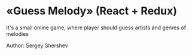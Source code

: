 # «Guess Melody» (React + Redux)

It's a small online game, where player should guess artists and genres of melodies

Author: Sergey Shershev
